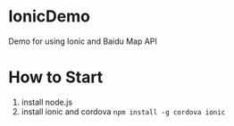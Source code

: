 # IonicDemo
Demo for using Ionic and Baidu Map API
# How to Start
1. install node.js
2. install ionic and cordova
```npm install -g cordova ionic```
